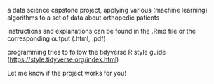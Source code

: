 a data science capstone project, applying various (machine learning) algorithms to a set of data about orthopedic patients

instructions and explanations can be found in the .Rmd file or the corresponding output (.html, .pdf)

programming tries to follow the tidyverse R style guide (https://style.tidyverse.org/index.html)

Let me know if the project works for you!
